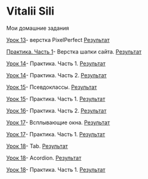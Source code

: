 # Vitalii Sili
Мои домашние задания

[Урок 13](https://github.com/rolisangor/rolisangor.github.io/tree/master/leson_13/)- верстка PixelPerfect [Результат](https://rolisangor.github.io/leson_13/)


[Практика. Часть 1](https://github.com/rolisangor/rolisangor.github.io/tree/master/Leson_14)- Верстка шапки сайта. [Результат](https://rolisangor.github.io/Leson_14/)


[Урок 14](https://github.com/rolisangor/rolisangor.github.io/tree/master/fonts-viewer)- Практика. Часть 1. [Результат](https://rolisangor.github.io/fonts-viewer/)


[Урок 14](https://github.com/rolisangor/rolisangor.github.io/tree/master/Leson_14_practic_p2)- Практика. Часть 2. [Результат](https://rolisangor.github.io/Leson_14_practic_p2/)


[Урок 15](https://github.com/rolisangor/rolisangor.github.io/tree/master/Leson_15)- Псевдоклассы. [Результат](https://rolisangor.github.io/Leson_15/)


[Урок 15](https://github.com/rolisangor/rolisangor.github.io/tree/master/Leson_15_practic_p1)- Практика. Часть 1. [Результат](https://rolisangor.github.io/Leson_15_practic_p1/)


[Урок 16](https://github.com/rolisangor/rolisangor.github.io/tree/master/Leson_16_practic_p2)- Практика. Часть 2. [Результат](https://rolisangor.github.io/Leson_16_practic_p2/)


[Урок 17](https://github.com/rolisangor/rolisangor.github.io/tree/master/Leson_17)- Всплывающие окна. [Результат](https://rolisangor.github.io/Leson_17/)


[Урок 17](https://github.com/rolisangor/rolisangor.github.io/tree/master/Leson_17_practic_p1)- Практика. Часть 1. [Результат](https://rolisangor.github.io/Leson_17_practic_p1/)


[Урок 18](https://github.com/rolisangor/rolisangor.github.io/tree/master/Leson_18)- Tab. [Результат](https://rolisangor.github.io/Leson_18/tab/)


[Урок 18](https://github.com/rolisangor/rolisangor.github.io/tree/master/Leson_18)- Acordion. [Результат](https://rolisangor.github.io/Leson_18/acordion/)


[Урок 18](https://github.com/rolisangor/rolisangor.github.io/tree/master/Leson_18_practic_p1)- Практика. Часть 1. [Результат](https://rolisangor.github.io/Leson_18_practic_p1/)